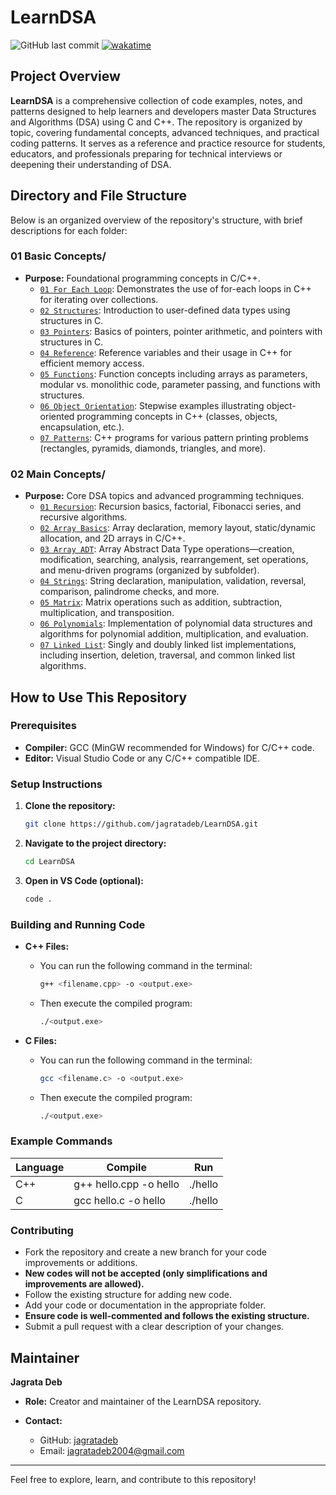# LearnDSA
![GitHub last commit](https://img.shields.io/github/last-commit/jagratadeb/LearnDSA?style=for-the-badge)
<a href="https://wakatime.com/badge/user/bb00c0fe-44b9-40c6-b043-77019e433b47/project/ccee27fd-3eee-42c2-a02c-cb3c98ce858d"><img src="https://wakatime.com/badge/user/bb00c0fe-44b9-40c6-b043-77019e433b47/project/ccee27fd-3eee-42c2-a02c-cb3c98ce858d.svg" alt="wakatime"></a>
## Project Overview

**LearnDSA** is a comprehensive collection of code examples, notes, and patterns designed to help learners and developers master Data Structures and Algorithms (DSA) using C and C++. The repository is organized by topic, covering fundamental concepts, advanced techniques, and practical coding patterns. It serves as a reference and practice resource for students, educators, and professionals preparing for technical interviews or deepening their understanding of DSA.

## Directory and File Structure

Below is an organized overview of the repository's structure, with brief descriptions for each folder:

### 01 Basic Concepts/
- **Purpose:** Foundational programming concepts in C/C++.
  - [`01 For Each Loop`](./01%20Basic%20Concepts/01%20For%20Each%20Loop/): Demonstrates the use of for-each loops in C++ for iterating over collections.
  - [`02 Structures`](./01%20Basic%20Concepts/02%20Structures/): Introduction to user-defined data types using structures in C.
  - [`03 Pointers`](./01%20Basic%20Concepts/03%20Pointers/): Basics of pointers, pointer arithmetic, and pointers with structures in C.
  - [`04 Reference`](./01%20Basic%20Concepts/04%20Reference/): Reference variables and their usage in C++ for efficient memory access.
  - [`05 Functions`](./01%20Basic%20Concepts/05%20Functions/): Function concepts including arrays as parameters, modular vs. monolithic code, parameter passing, and functions with structures.
  - [`06 Object Orientation`](./01%20Basic%20Concepts/06%20Object%20Orientation/): Stepwise examples illustrating object-oriented programming concepts in C++ (classes, objects, encapsulation, etc.).
  - [`07 Patterns`](./01%20Basic%20Concepts/07%20Patterns/): C++ programs for various pattern printing problems (rectangles, pyramids, diamonds, triangles, and more).

### 02 Main Concepts/
- **Purpose:** Core DSA topics and advanced programming techniques.
  - [`01 Recursion`](./02%20Main%20Concepts/01%20Recursion/): Recursion basics, factorial, Fibonacci series, and recursive algorithms. 
  - [`02 Array Basics`](./02%20Main%20Concepts/02%20Array%20Basics/): Array declaration, memory layout, static/dynamic allocation, and 2D arrays in C/C++.
  - [`03 Array ADT`](./02%20Main%20Concepts/03%20Array%20ADT/): Array Abstract Data Type operations—creation, modification, searching, analysis, rearrangement, set operations, and menu-driven programs (organized by subfolder).
  - [`04 Strings`](./02%20Main%20Concepts/04%20Strings/): String declaration, manipulation, validation, reversal, comparison, palindrome checks, and more.
  - [`05 Matrix`](./02%20Main%20Concepts/05%20Matrix/): Matrix operations such as addition, subtraction, multiplication, and transposition.
  - [`06 Polynomials`](./02%20Main%20Concepts/06%20Polynomials/): Implementation of polynomial data structures and algorithms for polynomial addition, multiplication, and evaluation.
  - [`07 Linked List`](./02%20Main%20Concepts/07%20Linked%20List/): Singly and doubly linked list implementations, including insertion, deletion, traversal, and common linked list algorithms.


## How to Use This Repository

### Prerequisites
- **Compiler:** GCC (MinGW recommended for Windows) for C/C++ code.
- **Editor:** Visual Studio Code or any C/C++ compatible IDE.

### Setup Instructions
1. **Clone the repository:**
   ```sh
   git clone https://github.com/jagratadeb/LearnDSA.git
   ```
2. **Navigate to the project directory:**
   ```sh
   cd LearnDSA
   ```
3. **Open in VS Code (optional):**
   ```sh
   code .
   ```

### Building and Running Code
- **C++ Files:**
  - You can run the following command in the terminal:
    ```sh
    g++ <filename.cpp> -o <output.exe>
    ```

  - Then execute the compiled program:
    ```sh
    ./<output.exe>
    ```


- **C Files:**
  - You can run the following command in the terminal:
    ```sh
    gcc <filename.c> -o <output.exe>
    ```

  - Then execute the compiled program:
    ```sh
    ./<output.exe>
    ```

### Example Commands
| Language| Compile | Run |
|---------|---------|-----|
| C++| g++ hello.cpp -o hello | ./hello |
| C| gcc hello.c -o hello | ./hello |

### Contributing
- Fork the repository and create a new branch for your code improvements or additions.
- **New codes will not be accepted (only simplifications and improvements are allowed).**
- Follow the existing structure for adding new code.
- Add your code or documentation in the appropriate folder.
- **Ensure code is well-commented and follows the existing structure.**
- Submit a pull request with a clear description of your changes.

## Maintainer

**Jagrata Deb**
- **Role:** Creator and maintainer of the LearnDSA repository.

- **Contact:**
  - GitHub: [jagratadeb](https://github.com/jagratadeb)
  - Email: jagratadeb2004@gmail.com

---
Feel free to explore, learn, and contribute to this repository!


